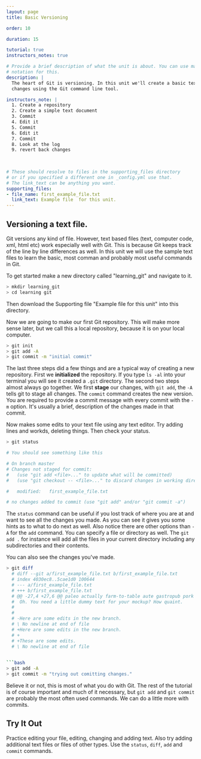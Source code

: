 ```yaml
---
layout: page 
title: Basic Versioning

order: 10 

duration: 15 

tutorial: true
instructors_notes: true

# Provide a brief description of what the unit is about. You can use markdown
# notation for this.
description: |
  The heart of Git is versioning. In this unit we'll create a basic text document. Make some changes and track those
  changes using the Git command line tool.

instructors_note: |
  1. Create a repository
  2. Create a simple text document
  3. Commit 
  4. Edit it
  5. Commit
  6. Edit it
  7. Commit
  8. Look at the log
  9. revert back changes
  

  
# These should resolve to files in the supporting_files directory
# or if you specified a different one in _config.yml use that.
# The link_text can be anything you want.
supporting_files:
- file_name: first_example_file.txt
  link_text: Example file  for this unit.
---
```


## Versioning a text file.

Git versions any kind of file. However, text based files (text, computer code, xml, html etc) work especially well with Git.
This is because Git keeps track of the line by line differences as well. In this unit we will use the sample text files to 
learn the basic, most comman and probably most useful commands in Git.

To get started make a new directory called "learning_git" and navigate to it.

```bash
> mkdir learning_git
> cd learning git
```
    
Then download the Supporting file "Example file for this unit" into this directory.

Now we are going to make our first Git repository. This will make more sense later, but we call this 
a local repository, because it is on your local computer.

```bash
> git init
> git add -A
> git commit -m "initial commit"
```

The last three steps did a few things and are a typical way of creating a new repository. First we **initialized** the repository.
If you type `ls -al` into your terminal you will see it created a `.git` directory. The second two steps almost always go together. 
We first **stage** our changes, with `git add`, the `-A` tells git to stage all changes. The `commit` command creates the new version. You
are required to provide a commit message with every commit with the `-m` option. It's usually a brief, description of the changes made 
in that commit.




Now makes some edits to your text file using any text editor. Try adding lines and workds, deleting things. Then check your status.

```bash
> git status

# You should see something like this

# On branch master
# Changes not staged for commit:
#   (use "git add <file>..." to update what will be committed)
#   (use "git checkout -- <file>..." to discard changes in working directory)

# 	modified:   first_example_file.txt

# no changes added to commit (use "git add" and/or "git commit -a")
```

The `status` command can be useful if you lost track of where you are at and want to see all the changes you made. As you can see
it gives you some hints as to what to do next as well. Also notice there are other options than `-A` for the `add` command. You can
specify a file or directory as well. The `git add .` for instance will add all the files in your current directory including 
any subdirectories and their contents.

You can also see the changes you've made.

```bash
> git diff
  # diff --git a/first_example_file.txt b/first_example_file.txt
  # index 4030ec8..5cae1d0 100644
  # --- a/first_example_file.txt
  # +++ b/first_example_file.txt
  # @@ -27,4 +27,6 @@ paleo actually farm-to-table aute gastropub pork belly cred in minim yr.
  #  Oh. You need a little dummy text for your mockup? How quaint.
  #  
  #  
  # -Here are some edits in the new branch.
  # \ No newline at end of file
  # +Here are some edits in the new branch.
  # +
  # +These are some edits.
  # \ No newline at end of file
  

```bash
> git add -A
> git commit -m "trying out comitting changes."
```
    
Believe it or not, this is most of what you do with Git. The rest of the tutorial is of course important and much of it necessary, but `git add` and `git commit`  are
probably the most often used commands. We can do a little more with commits.

## Try It Out

Practice editing your file, editing, changing and adding text. Also try adding additional text files or files of other types. Use the `status`, `diff`, `add` and `commit`
commands.





    
    
    



